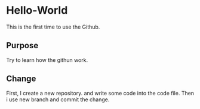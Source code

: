 # Hello-World
This is the first time to use the Github.

## Purpose
Try to learn how the githun work.

## Change
First, I create a new repository. and write some code into the code file.
Then i use new branch and commit the change.


